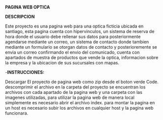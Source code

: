 **PAGINA WEB OPTICA**

**DESCRIPCION**

Este proyecto es una pagina web para una optica ficticia ubicada en santiago, esta pagina cuenta con hipervinculos, un sistema de reserva de hora donde el usuario debe rellenar sus datos para posteriormente agendarse mediante un correo, un sistema de contacto donde tambien mediante un formulario se otorgan datos de contacto y posterioremente se envia un correo confirmando el envio del comunicado, cuenta con apartados de muestra de productos que vende la optica, informacion sobre la empresa y la ubicacion de sus sucursales con mapas. 


-**INSTRUCCIONES:**

Descargar El proyecto de pagina web como zip desde el boton verde Code.
descomprimir el archivo
en la carpeta del proyecto se encuentran los archivos con cada apartado de la pagina web y una carpeta con las imagenes utilizadas, para utilizar la pagina web de manera local simplemente es necesario abrir el archivo index.
para montar la pagina en un host es necesario subir los archivos en cualquier host y la pagina web funcionara.






